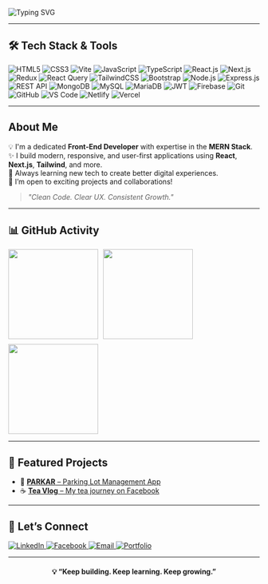 <!-- Header Banner -->
![Typing SVG](https://readme-typing-svg.herokuapp.com?font=Fira+Code&size=24&duration=3000&pause=1000&color=4CAF50&center=false&vCenter=true&width=1000&lines=Hey%2C+welcome+to+my+GitHub+profile.;I’m+Jibananando%2C+a+MERN+Stack+Developer.;Let's+Build+Beautiful+Things+Together!+🤝)

---

## 🛠️ Tech Stack & Tools

<div >

![HTML5](https://img.shields.io/badge/HTML5-E34F26?style=flat&logo=html5&logoColor=white)
![CSS3](https://img.shields.io/badge/CSS3-1572B6?style=flat&logo=css3&logoColor=white)
![Vite](https://img.shields.io/badge/Vite-646CFF?style=flat&logo=vite&logoColor=white)
![JavaScript](https://img.shields.io/badge/JavaScript-F7DF1E?style=flat&logo=javascript&logoColor=black)
![TypeScript](https://img.shields.io/badge/TypeScript-3178C6?style=flat&logo=typescript&logoColor=white)
![React.js](https://img.shields.io/badge/React.js-20232A?style=flat&logo=react&logoColor=61DAFB)
![Next.js](https://img.shields.io/badge/Next.js-000000?style=flat&logo=nextdotjs&logoColor=white)
![Redux](https://img.shields.io/badge/Redux-593D88?style=flat&logo=redux&logoColor=white)
![React Query](https://img.shields.io/badge/React_Query-FF4154?style=flat&logo=react-query&logoColor=white)
![TailwindCSS](https://img.shields.io/badge/TailwindCSS-38B2AC?style=flat&logo=tailwind-css&logoColor=white)
![Bootstrap](https://img.shields.io/badge/Bootstrap-7952B3?style=flat&logo=bootstrap&logoColor=white)
![Node.js](https://img.shields.io/badge/Node.js-339933?style=flat&logo=nodedotjs&logoColor=white)
![Express.js](https://img.shields.io/badge/Express.js-000000?style=flat&logo=express&logoColor=white)
![REST API](https://img.shields.io/badge/REST-API-%23007ec6?style=flat)
![MongoDB](https://img.shields.io/badge/MongoDB-47A248?style=flat&logo=mongodb&logoColor=white)
![MySQL](https://img.shields.io/badge/MySQL-4479A1?style=flat&logo=mysql&logoColor=white)
![MariaDB](https://img.shields.io/badge/MariaDB-003545?style=flat&logo=mariadb&logoColor=white)
![JWT](https://img.shields.io/badge/JWT-000000?style=flat&logo=jsonwebtokens&logoColor=white)
![Firebase](https://img.shields.io/badge/Firebase-FFCA28?style=flat&logo=firebase&logoColor=black)
![Git](https://img.shields.io/badge/Git-F05032?style=flat&logo=git&logoColor=white)
![GitHub](https://img.shields.io/badge/GitHub-181717?style=flat&logo=github&logoColor=white)
![VS Code](https://img.shields.io/badge/VS%20Code-007ACC?style=flat&logo=visual-studio-code&logoColor=white)
![Netlify](https://img.shields.io/badge/Netlify-00C7B7?style=flat&logo=netlify&logoColor=white)
![Vercel](https://img.shields.io/badge/Vercel-000000?style=flat&logo=vercel&logoColor=white)
</div>

---

<h2>About Me</h2>

💡 I'm a dedicated **Front-End Developer** with expertise in the **MERN Stack**.  
✨ I build modern, responsive, and user-first applications using **React**, **Next.js**, **Tailwind**, and more.  
🚀 Always learning new tech to create better digital experiences.  
🤝 I’m open to exciting projects and collaborations!

> _"Clean Code. Clear UX. Consistent Growth."_  

---

## 📊 GitHub Activity

<p align="left" style="display: flex; gap: 10px; flex-wrap: wrap;">
  <img src="https://github-readme-stats.vercel.app/api?username=jibananando&theme=onedark&show_icons=true" height="180"/>
  <img src="https://github-readme-streak-stats.herokuapp.com?user=jibananando&theme=onedark" height="180"/>
  <img src="https://github-readme-stats.vercel.app/api/top-langs/?username=jibananando&layout=compact&theme=onedark" height="180"/>
</p>

---

## 🚀 Featured Projects

- 🚗 [**PARKAR** – Parking Lot Management App](https://parkarbyjibananando.netlify.app/)
- ☕ [**Tea Vlog** – My tea journey on Facebook](https://www.facebook.com/JibananandoPramanik)

---

## 🤝 Let’s Connect

<p align="left">
  <a href="https://linkedin.com/in/jibananando" target="_blank">
    <img src="https://img.shields.io/badge/LinkedIn-blue?style=flat&logo=linkedin&logoColor=white" alt="LinkedIn">
  </a>
  <a href="https://www.facebook.com/JibananandoPramanik" target="_blank">
    <img src="https://img.shields.io/badge/Facebook-1877F2?style=flat&logo=facebook&logoColor=white" alt="Facebook">
  </a>
  <a href="mailto:jibananando@gmail.com">
    <img src="https://img.shields.io/badge/Email-D14836?style=flat&logo=gmail&logoColor=white" alt="Email">
  </a>
  <a href="https://jibananando.netlify.app/" target="_blank">
    <img src="https://img.shields.io/badge/Portfolio-000?style=flat&logo=web&logoColor=white" alt="Portfolio">
  </a>
</p>

---

<h4 align="center">💡 “Keep building. Keep learning. Keep growing.”</h4>
